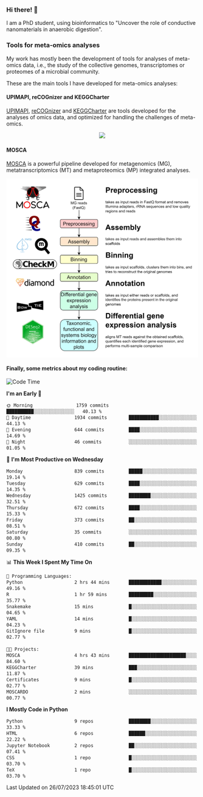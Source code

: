 ### Hi there! 👋

I am a PhD student, using bioinformatics to "Uncover the role of conductive nanomaterials in anaerobic digestion".

### Tools for meta-omics analyses

My work has mostly been the development of tools for analyses of meta-omics data, i.e., the study of the collective genomes, transcriptomes or proteomes of a microbial community.

These are the main tools I have developed for meta-omics analyses:

#### UPIMAPI, reCOGnizer and KEGGCharter

[UPIMAPI](https://github.com/iquasere/UPIMAPI), [reCOGnizer](https://github.com/iquasere/reCOGnizer) and [KEGGCharter](https://github.com/iquasere/KEGGCharter) are tools developed for the analyses of omics data, and optimized for handling the challenges of meta-omics.

<p align="center">
    <img src="assets/annotation_paper.png">
</p>

#### MOSCA

[MOSCA](https://github.com/iquasere/MOSCA) is a powerful pipeline developed for metagenomics (MG), metatranscriptomics (MT) and metaproteomics (MP) integrated analyses.

<p align="center">
    <img src="assets/mosca_workflow.png" align="center" width="700">
</p>


#### Finally, some metrics about my coding routine:

<!--START_SECTION:waka-->
![Code Time](http://img.shields.io/badge/Code%20Time-631%20hrs%204%20mins-blue)

**I'm an Early 🐤** 

```text
🌞 Morning                1759 commits        ██████████░░░░░░░░░░░░░░░   40.13 % 
🌆 Daytime                1934 commits        ███████████░░░░░░░░░░░░░░   44.13 % 
🌃 Evening                644 commits         ████░░░░░░░░░░░░░░░░░░░░░   14.69 % 
🌙 Night                  46 commits          ░░░░░░░░░░░░░░░░░░░░░░░░░   01.05 % 
```
📅 **I'm Most Productive on Wednesday** 

```text
Monday                   839 commits         █████░░░░░░░░░░░░░░░░░░░░   19.14 % 
Tuesday                  629 commits         ████░░░░░░░░░░░░░░░░░░░░░   14.35 % 
Wednesday                1425 commits        ████████░░░░░░░░░░░░░░░░░   32.51 % 
Thursday                 672 commits         ████░░░░░░░░░░░░░░░░░░░░░   15.33 % 
Friday                   373 commits         ██░░░░░░░░░░░░░░░░░░░░░░░   08.51 % 
Saturday                 35 commits          ░░░░░░░░░░░░░░░░░░░░░░░░░   00.80 % 
Sunday                   410 commits         ██░░░░░░░░░░░░░░░░░░░░░░░   09.35 % 
```


📊 **This Week I Spent My Time On** 

```text
💬 Programming Languages: 
Python                   2 hrs 44 mins       ████████████░░░░░░░░░░░░░   49.16 % 
R                        1 hr 59 mins        █████████░░░░░░░░░░░░░░░░   35.77 % 
Snakemake                15 mins             █░░░░░░░░░░░░░░░░░░░░░░░░   04.65 % 
YAML                     14 mins             █░░░░░░░░░░░░░░░░░░░░░░░░   04.23 % 
GitIgnore file           9 mins              █░░░░░░░░░░░░░░░░░░░░░░░░   02.77 % 

🐱‍💻 Projects: 
MOSCA                    4 hrs 43 mins       █████████████████████░░░░   84.60 % 
KEGGCharter              39 mins             ███░░░░░░░░░░░░░░░░░░░░░░   11.87 % 
Certificates             9 mins              █░░░░░░░░░░░░░░░░░░░░░░░░   02.77 % 
MOSCARDO                 2 mins              ░░░░░░░░░░░░░░░░░░░░░░░░░   00.77 % 
```

**I Mostly Code in Python** 

```text
Python                   9 repos             ████████░░░░░░░░░░░░░░░░░   33.33 % 
HTML                     6 repos             ██████░░░░░░░░░░░░░░░░░░░   22.22 % 
Jupyter Notebook         2 repos             ██░░░░░░░░░░░░░░░░░░░░░░░   07.41 % 
CSS                      1 repo              █░░░░░░░░░░░░░░░░░░░░░░░░   03.70 % 
TeX                      1 repo              █░░░░░░░░░░░░░░░░░░░░░░░░   03.70 % 
```




 Last Updated on 26/07/2023 18:45:01 UTC
<!--END_SECTION:waka-->
